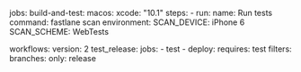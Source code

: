 jobs:
    build-and-test:
        macos:
            xcode: "10.1"
        steps:
            - run:
                name: Run tests
                command: fastlane scan
                environment:
                SCAN_DEVICE: iPhone 6
                SCAN_SCHEME: WebTests
                
workflows:
    version: 2
    test_release:
        jobs:
            - test
            - deploy:
                    requires:
                        test
                filters:
                    branches:
                        only: release
